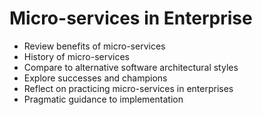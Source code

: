 # Micro-services in Enterprise

* Review benefits of micro-services
* History of micro-services
* Compare to alternative software architectural styles
* Explore successes and champions
* Reflect on practicing micro-services in enterprises
* Pragmatic guidance to implementation